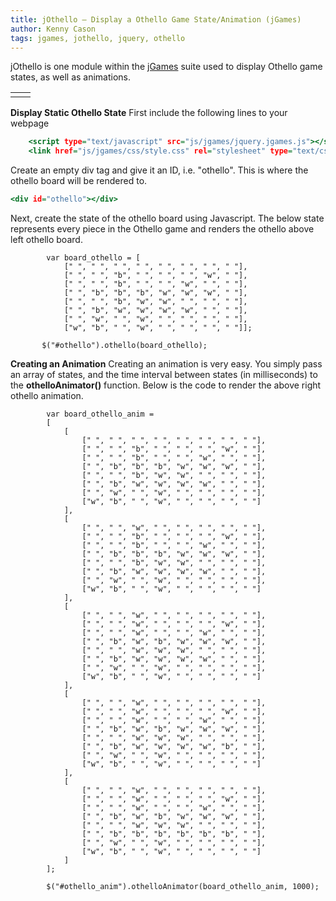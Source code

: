 ```yaml
---
title: jOthello – Display a Othello Game State/Animation (jGames)
author: Kenny Cason
tags: jgames, jothello, jquery, othello
---
```


jOthello is one module within the <a href="/posts/2011-08-08-jgames.html">jGames</a> suite used to display Othello game states, as well as animations. 
    <table>
        <tr><td><div id="othello"></div></td><td><div id="othello_anim"></div></td></tr>
    </table>

<strong>Display Static Othello State</strong>
First include the following lines to your webpage

```{.html .numberLines startFrom="1"}
    <script type="text/javascript" src="js/jgames/jquery.jgames.js"></script>
    <link href="js/jgames/css/style.css" rel="stylesheet" type="text/css" />

```
Create an empty div tag and give it an ID, i.e. "othello". This is where the othello board will be rendered to.

```{.html .numberLines startFrom="1"}
<div id="othello"></div>

```
Next, create the state of the othello board using Javascript. The below state represents every piece in the Othello game and renders the othello above left othello board.

```{.javascript .numberLines startFrom="1"}
        var board_othello = [
            [" ", " ", " ", " ", " ", " ", " ", " "],
            [" ", " ", "b", " ", " ", " ", "w", " "],
            [" ", " ", "b", " ", " ", "w", " ", " "],
            [" ", "b", "b", "b", "w", "w", "w", " "],
            [" ", " ", "b", "w", "w", " ", " ", " "],
            [" ", "b", "w", "w", "w", "w", " ", " "],
            [" ", "w", " ", "w", " ", " ", " ", " "],
            ["w", "b", " ", "w", " ", " ", " ", " "]];

       $("#othello").othello(board_othello);
```

<strong>Creating an Animation</strong>
Creating an animation is very easy. You simply pass an array of states, and the time interval between states (in milliseconds) to the <b>othelloAnimator()</b> function. Below is the code to render the above right othello animation.

```{.javascript .numberLines startFrom="1"}
        var board_othello_anim =
        [
            [
                [" ", " ", " ", " ", " ", " ", " ", " "],
                [" ", " ", "b", " ", " ", " ", "w", " "],
                [" ", " ", "b", " ", " ", "w", " ", " "],
                [" ", "b", "b", "b", "w", "w", "w", " "],
                [" ", " ", "b", "w", "w", " ", " ", " "],
                [" ", "b", "w", "w", "w", "w", " ", " "],
                [" ", "w", " ", "w", " ", " ", " ", " "],
                ["w", "b", " ", "w", " ", " ", " ", " "]
            ],
            [
                [" ", " ", "w", " ", " ", " ", " ", " "],
                [" ", " ", "b", " ", " ", " ", "w", " "],
                [" ", " ", "b", " ", " ", "w", " ", " "],
                [" ", "b", "b", "b", "w", "w", "w", " "],
                [" ", " ", "b", "w", "w", " ", " ", " "],
                [" ", "b", "w", "w", "w", "w", " ", " "],
                [" ", "w", " ", "w", " ", " ", " ", " "],
                ["w", "b", " ", "w", " ", " ", " ", " "]
            ],
            [
                [" ", " ", "w", " ", " ", " ", " ", " "],
                [" ", " ", "w", " ", " ", " ", "w", " "],
                [" ", " ", "w", " ", " ", "w", " ", " "],
                [" ", "b", "w", "b", "w", "w", "w", " "],
                [" ", " ", "w", "w", "w", " ", " ", " "],
                [" ", "b", "w", "w", "w", "w", " ", " "],
                [" ", "w", " ", "w", " ", " ", " ", " "],
                ["w", "b", " ", "w", " ", " ", " ", " "]
            ],
            [
                [" ", " ", "w", " ", " ", " ", " ", " "],
                [" ", " ", "w", " ", " ", " ", "w", " "],
                [" ", " ", "w", " ", " ", "w", " ", " "],
                [" ", "b", "w", "b", "w", "w", "w", " "],
                [" ", " ", "w", "w", "w", " ", " ", " "],
                [" ", "b", "w", "w", "w", "w", "b", " "],
                [" ", "w", " ", "w", " ", " ", " ", " "],
                ["w", "b", " ", "w", " ", " ", " ", " "]
            ],
            [
                [" ", " ", "w", " ", " ", " ", " ", " "],
                [" ", " ", "w", " ", " ", " ", "w", " "],
                [" ", " ", "w", " ", " ", "w", " ", " "],
                [" ", "b", "w", "b", "w", "w", "w", " "],
                [" ", " ", "w", "w", "w", " ", " ", " "],
                [" ", "b", "b", "b", "b", "b", "b", " "],
                [" ", "w", " ", "w", " ", " ", " ", " "],
                ["w", "b", " ", "w", " ", " ", " ", " "]
            ]
        ];

        $("#othello_anim").othelloAnimator(board_othello_anim, 1000);
```
<script src="//ajax.googleapis.com/ajax/libs/jquery/1.6.2/jquery.min.js" type="text/javascript"></script>
<script type="text/javascript" src="/js/jgames/jquery.jgames.js"></script>
<script type="text/javascript" src="/js/jgames/jquery.jgames.demo-data.js"></script>
<link href="/js/jgames/css/style.css" rel="stylesheet" type="text/css" />
<script type="text/javascript">
<!--
$(document).ready(function(){$("#othello").othello(board_othello);$("#othello_anim").othelloAnimator(board_othello_anim, 1000);});
//--></script>